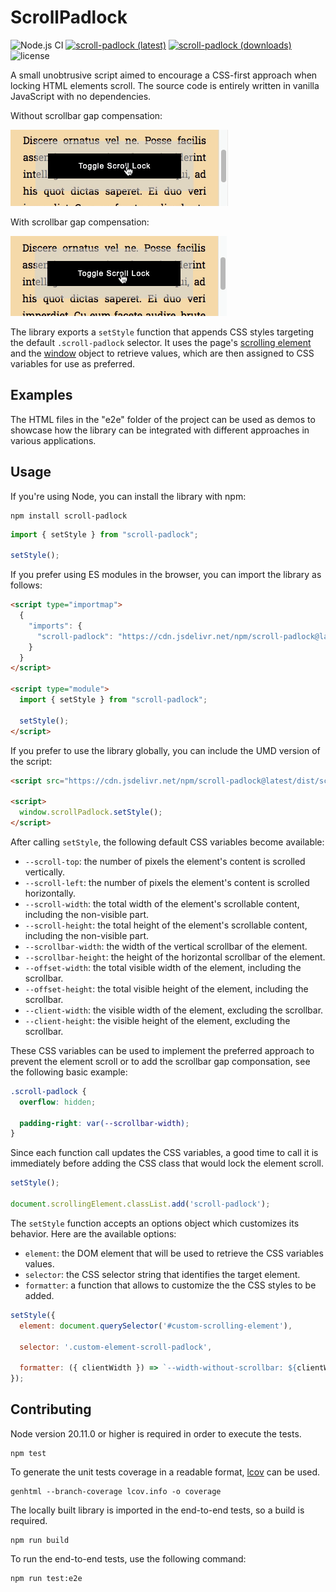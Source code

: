 # ScrollPadlock

![Node.js CI](https://github.com/memob0x/scroll-padlock/workflows/Node.js%20CI/badge.svg)
[![scroll-padlock (latest)](https://img.shields.io/npm/v/scroll-padlock/latest.svg)](https://www.npmjs.com/package/scroll-padlock)
[![scroll-padlock (downloads)](https://img.shields.io/npm/dy/scroll-padlock.svg)](https://www.npmjs.com/package/scroll-padlock)
![license](https://img.shields.io/npm/l/scroll-padlock)

A small unobtrusive script aimed to encourage a CSS-first approach when locking HTML elements scroll. The source code is entirely written in vanilla JavaScript with no dependencies.

Without scrollbar gap compensation:

![without scrollbar gap compensation](/assets/without-scrollbar-gap-compensation.gif?raw=true)

With scrollbar gap compensation:

![with scrollbar gap compensation](/assets/with-scrollbar-gap-compensation.gif?raw=true)

The library exports a `setStyle` function that appends CSS styles targeting the default `.scroll-padlock` selector. It uses the page's [scrolling element](https://developer.mozilla.org/en-US/docs/Web/API/document/scrollingElement) and the [window](https://developer.mozilla.org/en-US/docs/Web/API/Window) object to retrieve values, which are then assigned to CSS variables for use as preferred.

## Examples

The HTML files in the "e2e" folder of the project can be used as demos to showcase how the library can be integrated with different approaches in various applications.

## Usage

If you're using Node, you can install the library with npm:

```shell
npm install scroll-padlock
```

```javascript
import { setStyle } from "scroll-padlock";

setStyle();
```

If you prefer using ES modules in the browser, you can import the library as follows:

```html
<script type="importmap">
  {
    "imports": {
      "scroll-padlock": "https://cdn.jsdelivr.net/npm/scroll-padlock@latest/+esm"
    }
  }
</script>

<script type="module">
  import { setStyle } from "scroll-padlock";

  setStyle();
</script>
```

If you prefer to use the library globally, you can include the UMD version of the script:

```html
<script src="https://cdn.jsdelivr.net/npm/scroll-padlock@latest/dist/scroll-padlock.umd.min.js"></script>

<script>
  window.scrollPadlock.setStyle();
</script>
```

After calling `setStyle`, the following default CSS variables become available:

- `--scroll-top`: the number of pixels the element's content is scrolled vertically.
- `--scroll-left`: the number of pixels the element's content is scrolled horizontally.
- `--scroll-width`: the total width of the element's scrollable content, including the non-visible part.
- `--scroll-height`: the total height of the element's scrollable content, including the non-visible part.
- `--scrollbar-width`: the width of the vertical scrollbar of the element.
- `--scrollbar-height`: the height of the horizontal scrollbar of the element.
- `--offset-width`: the total visible width of the element, including the scrollbar.
- `--offset-height`: the total visible height of the element, including the scrollbar.
- `--client-width`: the visible width of the element, excluding the scrollbar.
- `--client-height`: the visible height of the element, excluding the scrollbar.

These CSS variables can be used to implement the preferred approach to prevent the element scroll or to add the scrollbar gap componsation, see the following basic example:

```css
.scroll-padlock {
  overflow: hidden;

  padding-right: var(--scrollbar-width);
}
```

Since each function call updates the CSS variables, a good time to call it is immediately before adding the CSS class that would lock the element scroll.

```javascript
setStyle();

document.scrollingElement.classList.add('scroll-padlock');
```

The `setStyle` function accepts an options object which customizes its behavior. Here are the available options:

- `element`: the DOM element that will be used to retrieve the CSS variables values.
- `selector`: the CSS selector string that identifies the target element.
- `formatter`: a function that allows to customize the the CSS styles to be added.

```javascript
setStyle({
  element: document.querySelector('#custom-scrolling-element'),

  selector: '.custom-element-scroll-padlock',

  formatter: ({ clientWidth }) => `--width-without-scrollbar: ${clientWidth}px;`
});
```

## Contributing

Node version 20.11.0 or higher is required in order to execute the tests.

```shell
npm test
```

To generate the unit tests coverage in a readable format, [lcov](https://github.com/linux-test-project/lcov) can be used.

```shell
genhtml --branch-coverage lcov.info -o coverage
```

The locally built library is imported in the end-to-end tests, so a build is required.

```shell
npm run build
```

To run the end-to-end tests, use the following command:

```shell
npm run test:e2e
```
